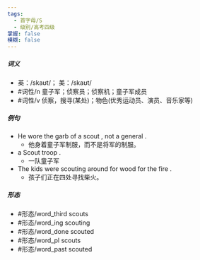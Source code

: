 ```yaml
---
tags:
  - 首字母/S
  - 级别/高考四级
掌握: false
模糊: false
---
```

##### 词义
- 英：/skaʊt/； 美：/skaʊt/
- #词性/n  童子军；侦察员；侦察机；童子军成员
- #词性/v  侦察，搜寻(某处)；物色(优秀运动员、演员、音乐家等)
##### 例句
- He wore the garb of a scout , not a general .
	- 他身着童子军制服，而不是将军的制服。
- a Scout troop .
	- 一队童子军
- The kids were scouting around for wood for the fire .
	- 孩子们正在四处寻找柴火。
##### 形态
- #形态/word_third scouts
- #形态/word_ing scouting
- #形态/word_done scouted
- #形态/word_pl scouts
- #形态/word_past scouted
